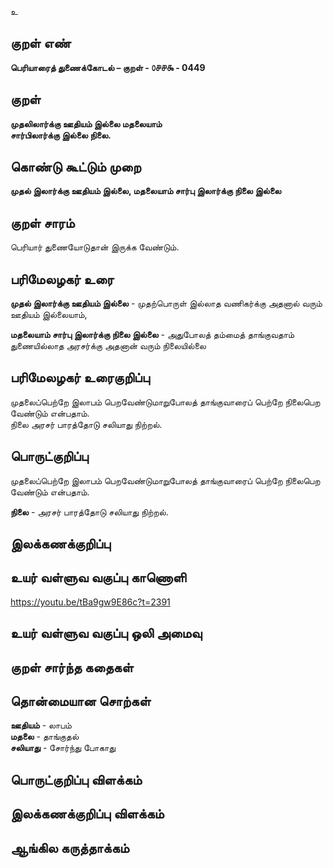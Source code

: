 உ

## குறள் எண் 

**பெரியாரைத் துணைக்கோடல் – குறள் - ௦௪௪௯ - 0449**  

## குறள் 

**முதலிலார்க்கு ஊதியம் இல்லை மதலையாம்  
சார்பிலார்க்கு இல்லை நிலை.**

## கொண்டு கூட்டும் முறை

**முதல் இலார்க்கு ஊதியம் இல்லை, மதலையாம் சார்பு இலார்க்கு நிலை இல்லை**

## குறள் சாரம் 

பெரியார் துணையோடுதான் இருக்க வேண்டும்.  

## பரிமேலழகர் உரை

**முதல் இலார்க்கு ஊதியம் இல்லை** - முதற்பொருள் இல்லாத வணிகர்க்கு அதனால் வரும் ஊதியம் இல்லையாம்,   

**மதலையாம் சார்பு இலார்க்கு நிலை இல்லை** - அதுபோலத் தம்மைத் தாங்குவதாம் துணையில்லாத அரசர்க்கு அதனான் வரும் நிலையில்லை

## பரிமேலழகர் உரைகுறிப்பு   

முதலைப்பெற்றே இலாபம் பெறவேண்டுமாறுபோலத் தாங்குவாரைப் பெற்றே நிலைபெற வேண்டும் என்பதாம்.   
நிலை அரசர் பாரத்தோடு சலியாது நிற்றல். 

## பொருட்குறிப்பு 

முதலைப்பெற்றே இலாபம் பெறவேண்டுமாறுபோலத் தாங்குவாரைப் பெற்றே நிலைபெற வேண்டும் என்பதாம்.   

**நிலை** - அரசர் பாரத்தோடு சலியாது நிற்றல்.   

## இலக்கணக்குறிப்பு  


## உயர் வள்ளுவ வகுப்பு காணொளி

https://youtu.be/tBa9gw9E86c?t=2391

## உயர் வள்ளுவ வகுப்பு ஒலி அமைவு 

 
## குறள் சார்ந்த கதைகள் 


## தொன்மையான சொற்கள்  

**ஊதியம்** - லாபம்  
**மதலை** - தாங்குதல்  
**சலியாது** - சோர்ந்து போகாது 

## பொருட்குறிப்பு விளக்கம்


## இலக்கணக்குறிப்பு விளக்கம்


## ஆங்கில கருத்தாக்கம் 


